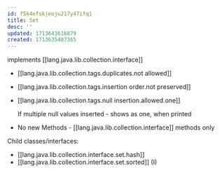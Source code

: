 ```yaml
---
id: f5k4efskjeoju217y47ifq1
title: Set
desc: ''
updated: 1713641616879
created: 1713635487365
---
```


implements [[lang.java.lib.collection.interface]]

- [[lang.java.lib.collection.tags.duplicates.not allowed]]
- [[lang.java.lib.collection.tags.insertion order.not preserved]]
- [[lang.java.lib.collection.tags.null insertion.allowed.one]]

    If multiple null values inserted - shows as one, when printed

- No new Methods - [[lang.java.lib.collection.interface]] methods only

Child classes/interfaces:

- [[lang.java.lib.collection.interface.set.hash]]
- [[lang.java.lib.collection.interface.set.sorted]] (I)
